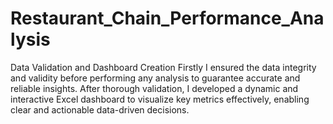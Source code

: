 # Restaurant_Chain_Performance_Analysis
Data Validation and Dashboard Creation
Firstly I ensured the data integrity and validity before performing any analysis to guarantee accurate and reliable insights. After thorough validation, I developed a dynamic and interactive Excel dashboard to visualize key metrics effectively, enabling clear and actionable data-driven decisions.
